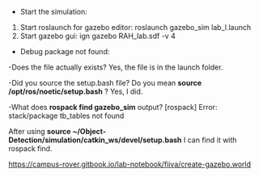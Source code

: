 * Start the simulation:
1. Start roslaunch for gazebo editor: roslaunch gazebo_sim lab_l.launch
2. Start gazebo gui: ign gazebo RAH_lab.sdf -v 4
   
* Debug package not found:

-Does the file actually exists? Yes, the file is in the launch folder.

-Did you source the setup.bash file? Do you mean **source /opt/ros/noetic/setup.bash** ? Yes, I did.

-What does **rospack find gazebo_sim** output? [rospack] Error: stack/package tb_tables not found

After using **source ~/Object-Detection/simulation/catkin_ws/devel/setup.bash** I can find it with rospack find.

https://campus-rover.gitbook.io/lab-notebook/fiiva/create-gazebo.world
